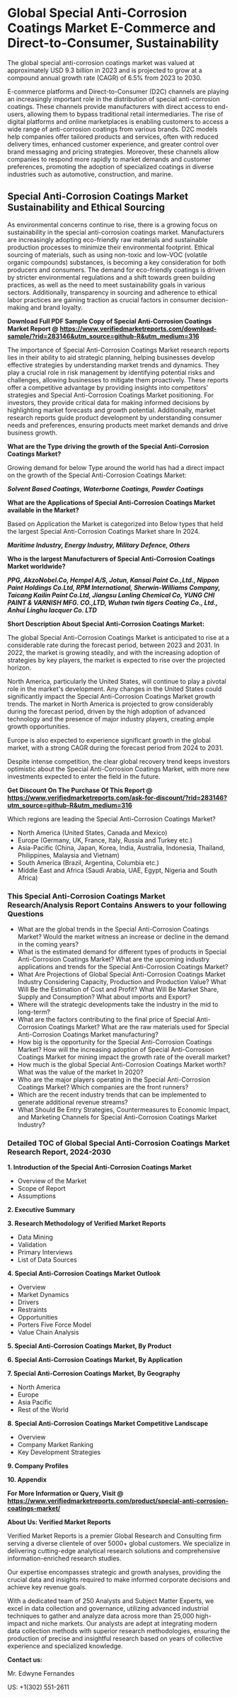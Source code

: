 <h1>Global Special Anti-Corrosion Coatings Market E-Commerce and Direct-to-Consumer, Sustainability</h1><p class=""><p>The global special anti-corrosion coatings market was valued at approximately USD 9.3 billion in 2023 and is projected to grow at a compound annual growth rate (CAGR) of 6.5% from 2023 to 2030.</p><p>E-commerce platforms and Direct-to-Consumer (D2C) channels are playing an increasingly important role in the distribution of special anti-corrosion coatings. These channels provide manufacturers with direct access to end-users, allowing them to bypass traditional retail intermediaries. The rise of digital platforms and online marketplaces is enabling customers to access a wide range of anti-corrosion coatings from various brands. D2C models help companies offer tailored products and services, often with reduced delivery times, enhanced customer experience, and greater control over brand messaging and pricing strategies. Moreover, these channels allow companies to respond more rapidly to market demands and customer preferences, promoting the adoption of specialized coatings in diverse industries such as automotive, construction, and marine.</p><h2>Special Anti-Corrosion Coatings Market Sustainability and Ethical Sourcing</h2><p>As environmental concerns continue to rise, there is a growing focus on sustainability in the special anti-corrosion coatings market. Manufacturers are increasingly adopting eco-friendly raw materials and sustainable production processes to minimize their environmental footprint. Ethical sourcing of materials, such as using non-toxic and low-VOC (volatile organic compounds) substances, is becoming a key consideration for both producers and consumers. The demand for eco-friendly coatings is driven by stricter environmental regulations and a shift towards green building practices, as well as the need to meet sustainability goals in various sectors. Additionally, transparency in sourcing and adherence to ethical labor practices are gaining traction as crucial factors in consumer decision-making and brand loyalty.</p></p><p class=""><strong>Download Full PDF Sample Copy of Special Anti-Corrosion Coatings Market Report @ <a href="https://www.verifiedmarketreports.com/download-sample/?rid=283146&utm_source=github-R&utm_medium=316" target="_blank">https://www.verifiedmarketreports.com/download-sample/?rid=283146&utm_source=github-R&utm_medium=316</a></strong></p><p>The importance of&nbsp;Special Anti-Corrosion Coatings Market research reports lies in their ability to aid strategic planning, helping businesses develop effective strategies by understanding market trends and dynamics. They play a crucial role in risk management by identifying potential risks and challenges, allowing businesses to mitigate them proactively. These reports offer a competitive advantage by providing insights into competitors' strategies and Special Anti-Corrosion Coatings Market positioning. For investors, they provide critical data for making informed decisions by highlighting market forecasts and growth potential. Additionally, market research reports guide product development by understanding consumer needs and preferences, ensuring products meet market demands and drive business growth.</p><p><strong>What are the&nbsp;Type driving the growth of the Special Anti-Corrosion Coatings Market?</strong></p><p id="" class="">Growing demand for below Type around the world has had a direct impact on the growth of the Special Anti-Corrosion Coatings Market:</p><p class=""><em><strong>Solvent Based Coatings, Waterborne Coatings, Powder Coatings</strong></em></p><p class=""><strong>What are the&nbsp;Applications&nbsp;of Special Anti-Corrosion Coatings Market available in the Market?</strong></p><p id="" class="">Based on Application the Market is categorized into Below types that held the largest Special Anti-Corrosion Coatings Market share In 2024.</p><p class=""><em><strong>Maritime Industry, Energy Industry, Military Defence, Others</strong></em></p><p class=""><strong>Who is the largest Manufacturers of Special Anti-Corrosion Coatings Market worldwide?</strong></p><p><em><strong>PPG, AkzoNobel.Co, Hempel A/S, Jotun, Kansai Paint Co.,Ltd., Nippon Paint Holdings Co.Ltd, RPM International, Sherwin-Williams Company, Taicang Kailin Paint Co.Ltd, Jiangsu Lanling Chemical Co, YUNG CHI PAINT & VARNISH MFG. CO.,LTD, Wuhan twin tigers Coating Co., Ltd., Anhui Linghu lacquer Co. LTD</strong></em></p><p id="" class=""><strong>Short Description About Special Anti-Corrosion Coatings Market:</strong></p><p>The global Special Anti-Corrosion Coatings Market is anticipated to rise at a considerable rate during the forecast period, between 2023 and 2031. In 2022, the market is growing steadily, and with the increasing adoption of strategies by key players, the market is expected to rise over the projected horizon.</p><p>North America, particularly the United States, will continue to play a pivotal role in the market's development. Any changes in the United States could significantly impact the Special Anti-Corrosion Coatings Market growth trends. The market in North America is projected to grow considerably during the forecast period, driven by the high adoption of advanced technology and the presence of major industry players, creating ample growth opportunities.</p><p>Europe is also expected to experience significant growth in the global market, with a strong CAGR during the forecast period from 2024 to 2031.</p><p>Despite intense competition, the clear global recovery trend keeps investors optimistic about the Special Anti-Corrosion Coatings Market, with more new investments expected to enter the field in the future.</p><p id="" class=""><strong>Get Discount On The Purchase Of This Report @ <a href="https://www.verifiedmarketreports.com/ask-for-discount/?rid=283146?utm_source=github-R&utm_medium=316" target="_blank">https://www.verifiedmarketreports.com/ask-for-discount/?rid=283146?utm_source=github-R&utm_medium=316</a></strong></p><p class="">Which regions are leading the Special Anti-Corrosion Coatings Market?</p><ul><li>North America (United States, Canada and Mexico)</li><li>Europe (Germany, UK, France, Italy, Russia and Turkey etc.)</li><li>Asia-Pacific (China, Japan, Korea, India, Australia, Indonesia, Thailand, Philippines, Malaysia and Vietnam)</li><li>South America (Brazil, Argentina, Columbia etc.)</li><li>Middle East and Africa (Saudi Arabia, UAE, Egypt, Nigeria and South Africa)</li></ul><h3 id="" class="">This Special Anti-Corrosion Coatings Market Research/Analysis Report Contains Answers to your following Questions</h3><ul><li>What are the global trends in the Special Anti-Corrosion Coatings Market? Would the market witness an increase or decline in the demand in the coming years?</li><li>What is the estimated demand for different types of products in Special Anti-Corrosion Coatings Market? What are the upcoming industry applications and trends for the Special Anti-Corrosion Coatings Market?</li><li>What Are Projections of Global Special Anti-Corrosion Coatings Market Industry Considering Capacity, Production and Production Value? What Will Be the Estimation of Cost and Profit? What Will Be Market Share, Supply and Consumption? What about imports and Export?</li><li>Where will the strategic developments take the industry in the mid to long-term?</li><li>What are the factors contributing to the final price of Special Anti-Corrosion Coatings Market? What are the raw materials used for Special Anti-Corrosion Coatings Market manufacturing?</li><li>How big is the opportunity for the Special Anti-Corrosion Coatings Market? How will the increasing adoption of Special Anti-Corrosion Coatings Market for mining impact the growth rate of the overall market?</li><li>How much is the global Special Anti-Corrosion Coatings Market worth? What was the value of the market In 2020?</li><li>Who are the major players operating in the Special Anti-Corrosion Coatings Market? Which companies are the front runners?</li><li>Which are the recent industry trends that can be implemented to generate additional revenue streams?</li><li>What Should Be Entry Strategies, Countermeasures to Economic Impact, and Marketing Channels for Special Anti-Corrosion Coatings Market Industry?</li></ul><h3 id="" class="">Detailed TOC of Global Special Anti-Corrosion Coatings Market Research Report, 2024-2030</h3><p id="" class=""><strong>1. Introduction of the Special Anti-Corrosion Coatings Market</strong></p><ul><li>Overview of the Market</li><li>Scope of Report</li><li>Assumptions</li></ul><p id="" class=""><strong>2. Executive Summary</strong></p><p id="" class=""><strong>3. Research Methodology of Verified Market Reports</strong></p><ul><li>Data Mining</li><li>Validation</li><li>Primary Interviews</li><li>List of Data Sources</li></ul><p id="" class=""><strong>4. Special Anti-Corrosion Coatings Market Outlook</strong></p><ul><li>Overview</li><li>Market Dynamics</li><li>Drivers</li><li>Restraints</li><li>Opportunities</li><li>Porters Five Force Model</li><li>Value Chain Analysis</li></ul><p id="" class=""><strong>5. Special Anti-Corrosion Coatings Market, By Product</strong></p><p id="" class=""><strong>6. Special Anti-Corrosion Coatings Market, By Application</strong></p><p id="" class=""><strong>7. Special Anti-Corrosion Coatings Market, By Geography</strong></p><ul><li>North America</li><li>Europe</li><li>Asia Pacific</li><li>Rest of the World</li></ul><p id="" class=""><strong>8. Special Anti-Corrosion Coatings Market Competitive Landscape</strong></p><ul><li>Overview</li><li>Company Market Ranking</li><li>Key Development Strategies</li></ul><p id="" class=""><strong>9. Company Profiles</strong></p><p id="" class=""><strong>10. Appendix</strong></p><p id="" class=""><strong>For More Information or Query, Visit @ <a href="https://www.verifiedmarketreports.com/product/special-anti-corrosion-coatings-market/" target="_blank">https://www.verifiedmarketreports.com/product/special-anti-corrosion-coatings-market/</a></strong></p><p id="" class=""><strong>About Us: Verified Market Reports</strong></p><p id="" class="">Verified Market Reports is a premier Global Research and Consulting firm serving a diverse clientele of over 5000+ global customers. We specialize in delivering cutting-edge analytical research solutions and comprehensive information-enriched research studies.</p><p id="" class="">Our expertise encompasses strategic and growth analyses, providing the crucial data and insights required to make informed corporate decisions and achieve key revenue goals.</p><p id="" class="">With a dedicated team of 250 Analysts and Subject Matter Experts, we excel in data collection and governance, utilizing advanced industrial techniques to gather and analyze data across more than 25,000 high-impact and niche markets. Our analysts are adept at integrating modern data collection methods with superior research methodologies, ensuring the production of precise and insightful research based on years of collective experience and specialized knowledge.</p><p id="" class=""><strong>Contact us:</strong></p><p id="" class="">Mr. Edwyne Fernandes</p><p id="" class="">US: +1(302) 551-2611</p>